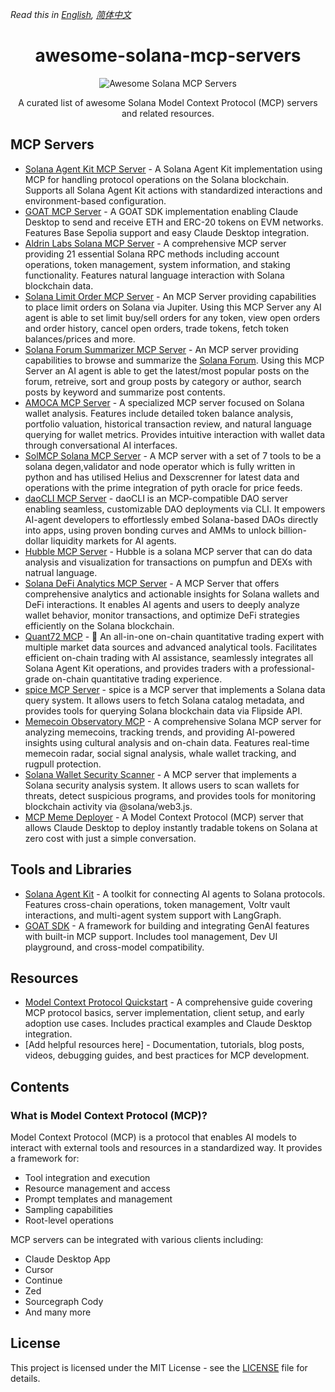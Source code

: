 *Read this in [English](README.md), [简体中文](README.zh-CN.md)*

<div align="center">

# awesome-solana-mcp-servers

![Awesome Solana MCP Servers](banner.png)

A curated list of awesome Solana Model Context Protocol (MCP) servers and related resources.

</div>

## MCP Servers
- [Solana Agent Kit MCP Server](https://github.com/sendaifun/solana-agent-kit/tree/main/examples/agent-kit-mcp-server) - A Solana Agent Kit implementation using MCP for handling protocol operations on the Solana blockchain. Supports all Solana Agent Kit actions with standardized interactions and environment-based configuration.
- [GOAT MCP Server](https://github.com/goat-sdk/goat/tree/main/typescript/examples/by-framework/model-context-protocol) - A GOAT SDK implementation enabling Claude Desktop to send and receive ETH and ERC-20 tokens on EVM networks. Features Base Sepolia support and easy Claude Desktop integration.
- [Aldrin Labs Solana MCP Server](https://github.com/Aldrin-labs/solana-mcp-server) - A comprehensive MCP server providing 21 essential Solana RPC methods including account operations, token management, system information, and staking functionality. Features natural language interaction with Solana blockchain data.
- [Solana Limit Order MCP Server](https://github.com/dimitrov-d/solana-limit-order-mcp) - An MCP Server providing capabilities to place limit orders on Solana via Jupiter. Using this MCP Server any AI agent is able to set limit buy/sell orders for any token, view open orders and order history, cancel open orders, trade tokens, fetch token balances/prices and more.
- [Solana Forum Summarizer MCP Server](https://github.com/dimitrov-d/solana-forum-summarizer-mcp) - An MCP server providing capabilities to browse and summarize the [Solana Forum](http://forum.solana.com/). Using this MCP Server an AI agent is able to get the latest/most popular posts on the forum, retreive, sort and group posts by category or author, search posts by keyword and summarize post contents.
- [AMOCA MCP Server](https://github.com/manolaz/amoca-solana-mcp-server) - A specialized MCP server focused on Solana wallet analysis. Features include detailed token balance analysis, portfolio valuation, historical transaction review, and natural language querying for wallet metrics. Provides intuitive interaction with wallet data through conversational AI interfaces.
- [SolMCP Solana MCP Server](https://github.com/N-45div/SolMCP---SendAI-MCP-competition) - A MCP server with a set of 7 tools to be a solana degen,validator and node operator which is fully written in python and has utilised Helius and Dexscrenner for latest data and operations with the prime integration of pyth oracle for price feeds.
- [daoCLI MCP Server](https://github.com/DaoCLI/daoCLI-init) - daoCLI is an MCP-compatible DAO server enabling seamless, customizable DAO deployments via CLI. It empowers AI-agent developers to effortlessly embed Solana-based DAOs directly into apps, using proven bonding curves and AMMs to unlock billion-dollar liquidity markets for AI agents.
- [Hubble MCP Server](https://github.com/HubbleVision/hubble-ai-mcp) - Hubble is a solana MCP server that can do data analysis and visualization for transactions on pumpfun and DEXs with natrual language.
- [Solana DeFi Analytics MCP Server](https://github.com/kirtiraj22/solana-mcp) - A MCP Server that offers comprehensive analytics and actionable insights for Solana wallets and DeFi interactions. It enables AI agents and users to deeply analyze wallet behavior, monitor transactions, and optimize DeFi strategies efficiently on the Solana blockchain.
- [Quant72 MCP](https://github.com/Quant72AI/quant72-mcp) - 🚀 An all-in-one on-chain quantitative trading expert with multiple market data sources and advanced analytical tools. Facilitates efficient on-chain trading with AI assistance, seamlessly integrates all Solana Agent Kit operations, and provides traders with a professional-grade on-chain quantitative trading experience.
- [spice MCP Server](https://github.com/getnimbus/spice) - spice is a MCP server that implements a Solana data query system. It allows users to fetch Solana catalog metadata, and provides tools for querying Solana blockchain data via Flipside API.
- [Memecoin Observatory MCP](https://github.com/tony-42069/solana-mcp.git) - A comprehensive Solana MCP server for analyzing memecoins, tracking trends, and providing AI-powered insights using cultural analysis and on-chain data. Features real-time memecoin radar, social signal analysis, whale wallet tracking, and rugpull protection.
- [Solana Wallet Security Scanner](https://github.com/mohitparmar1/Solana-Wallet-Security-Scanner) - A MCP server that implements a Solana security analysis system. It allows users to scan wallets for threats, detect suspicious programs, and provides tools for monitoring blockchain activity via @solana/web3.js.
- [MCP Meme Deployer](https://github.com/kirabuilds/mcp-meme-deployer) - A Model Context Protocol (MCP) server that allows Claude Desktop to deploy instantly tradable tokens on Solana at zero cost with just a simple conversation.


## Tools and Libraries
- [Solana Agent Kit](https://github.com/sendaifun/solana-agent-kit) - A toolkit for connecting AI agents to Solana protocols. Features cross-chain operations, token management, Voltr vault interactions, and multi-agent system support with LangGraph.
- [GOAT SDK](https://github.com/goat-sdk/goat) - A framework for building and integrating GenAI features with built-in MCP support. Includes tool management, Dev UI playground, and cross-model compatibility.

## Resources
- [Model Context Protocol Quickstart](https://glama.ai/blog/2024-11-25-model-context-protocol-quickstart) - A comprehensive guide covering MCP protocol basics, server implementation, client setup, and early adoption use cases. Includes practical examples and Claude Desktop integration.
- [Add helpful resources here] - Documentation, tutorials, blog posts, videos, debugging guides, and best practices for MCP development.

## Contents

### What is Model Context Protocol (MCP)?

Model Context Protocol (MCP) is a protocol that enables AI models to interact with external tools and resources in a standardized way. It provides a framework for:
- Tool integration and execution
- Resource management and access
- Prompt templates and management
- Sampling capabilities
- Root-level operations

MCP servers can be integrated with various clients including:
- Claude Desktop App
- Cursor
- Continue
- Zed
- Sourcegraph Cody
- And many more

## License

This project is licensed under the MIT License - see the [LICENSE](LICENSE) file for details.
